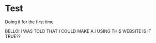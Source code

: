 # Test
Doing it for the first time

BELLO!
I WAS TOLD THAT I COULD MAKE A.I USING THIS WEBSITE
IS IT TRUE??
